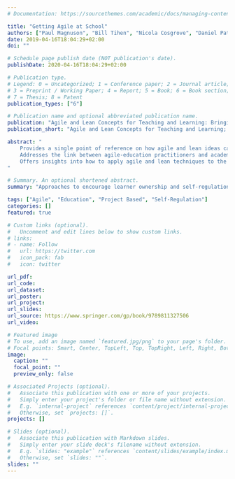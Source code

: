```yaml
---
# Documentation: https://sourcethemes.com/academic/docs/managing-content/

title: "Getting Agile at School"
authors: ["Paul Magnuson", "Bill Tihen", "Nicola Cosgrove", "Daniel Patton"]
date: 2019-04-16T18:04:29+02:00
doi: ""

# Schedule page publish date (NOT publication's date).
publishDate: 2020-04-16T18:04:29+02:00

# Publication type.
# Legend: 0 = Uncategorized; 1 = Conference paper; 2 = Journal article;
# 3 = Preprint / Working Paper; 4 = Report; 5 = Book; 6 = Book section;
# 7 = Thesis; 8 = Patent
publication_types: ["6"]

# Publication name and optional abbreviated publication name.
publication: "Agile and Lean Concepts for Teaching and Learning: Bringing Methodologies from Industry to the Classroom, by Springer Verlag (Pages 115-132)"
publication_short: "Agile and Lean Concepts for Teaching and Learning; Springer Verlag (Pages 115-132)"

abstract: "
    Provides a single point of reference on how agile and lean ideas can be applied in teaching and learning at all levels of education
    Addresses the link between agile-education practitioners and academics
    Offers insights into how to apply agile and lean techniques to the practice of teaching
"

# Summary. An optional shortened abstract.
summary: "Approaches to encourage learner ownership and self-regulation using Agile Principles"

tags: ["Agile", "Education", "Project Based", "Self-Regulation"]
categories: []
featured: true

# Custom links (optional).
#   Uncomment and edit lines below to show custom links.
# links:
# - name: Follow
#   url: https://twitter.com
#   icon_pack: fab
#   icon: twitter

url_pdf:
url_code:
url_dataset:
url_poster:
url_project:
url_slides:
url_source: https://www.springer.com/gp/book/9789811327506
url_video:

# Featured image
# To use, add an image named `featured.jpg/png` to your page's folder.
# Focal points: Smart, Center, TopLeft, Top, TopRight, Left, Right, BottomLeft, Bottom, BottomRight.
image:
  caption: ""
  focal_point: ""
  preview_only: false

# Associated Projects (optional).
#   Associate this publication with one or more of your projects.
#   Simply enter your project's folder or file name without extension.
#   E.g. `internal-project` references `content/project/internal-project/index.md`.
#   Otherwise, set `projects: []`.
projects: []

# Slides (optional).
#   Associate this publication with Markdown slides.
#   Simply enter your slide deck's filename without extension.
#   E.g. `slides: "example"` references `content/slides/example/index.md`.
#   Otherwise, set `slides: ""`.
slides: ""
---
```


